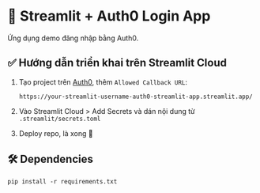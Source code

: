 # 🔐 Streamlit + Auth0 Login App

Ứng dụng demo đăng nhập bằng Auth0.

## ✅ Hướng dẫn triển khai trên Streamlit Cloud

1. Tạo project trên [Auth0](https://auth0.com/), thêm `Allowed Callback URL`:
   ```
   https://your-streamlit-username-auth0-streamlit-app.streamlit.app/
   ```

2. Vào Streamlit Cloud > Add Secrets và dán nội dung từ `.streamlit/secrets.toml`

3. Deploy repo, là xong 🎉

## 🛠️ Dependencies

```
pip install -r requirements.txt
```